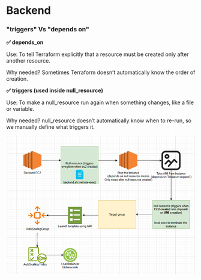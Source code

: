 # Backend

### "triggers" Vs "depends on"

**✅ depends_on**

Use: To tell Terraform explicitly that a resource must be created only after another resource.

Why needed? Sometimes Terraform doesn’t automatically know the order of creation.

**✅ triggers (used inside null_resource)**

Use: To make a null_resource run again when something changes, like a file or variable.

Why needed? null_resource doesn’t automatically know when to re-run, so we manually define what triggers it.


![alt text](image.png)